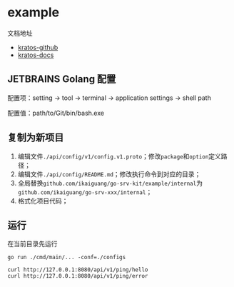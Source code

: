 # example

文档地址

- [kratos-github](https://github.com/go-kratos/kratos)
- [kratos-docs](https://go-kratos.dev/docs/)

## JETBRAINS Golang 配置

配置项：setting -> tool -> terminal -> application settings -> shell path

配置值：path/to/Git/bin/bash.exe

## 复制为新项目

1. 编辑文件`./api/config/v1/config.v1.proto`；修改`package`和`option`定义路径；
2. 编辑文件`./api/config/README.md`；修改执行命令到对应的目录；
3. 全局替换`github.com/ikaiguang/go-srv-kit/example/internal`为`github.com/ikaiguang/go-srv-xxx/internal`；
4. 格式化项目代码；

## 运行

在当前目录先运行

```shell
go run ./cmd/main/... -conf=./configs

curl http://127.0.0.1:8080/api/v1/ping/hello
curl http://127.0.0.1:8080/api/v1/ping/error
```

